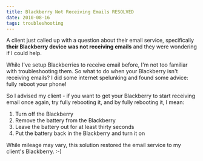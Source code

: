 ```yaml
---
title: Blackberry Not Receiving Emails RESOLVED 
date: 2010-08-16
tags: troubleshooting
---
```

A client just called up with a question about their email service, specifically **their Blackberry device was not receiving emails** and they were wondering if I could help.

While I've setup Blackberries to receive email before, I'm not too familiar with troubleshooting them. So what to do when your Blackberry isn't receiving emails? I did some internet spelunking and found some advice: fully reboot your phone!

So I advised my client - if you want to get your Blackberry to start receiving email once again, try fully rebooting it, and by fully rebooting it, I mean:

1. Turn off the Blackberry
2. Remove the battery from the Blackberry
3. Leave the battery out for at least thirty seconds
4. Put the battery back in the Blackberry and turn it on

While mileage may vary, this solution restored the email service to my client's Blackberry. :-)

